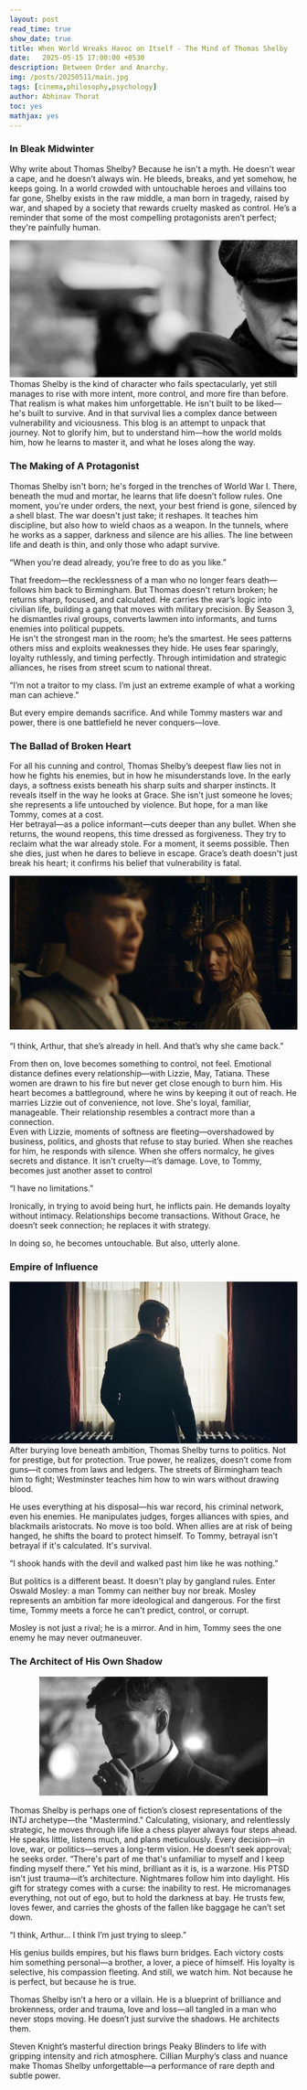 ```yaml
---
layout: post
read_time: true
show_date: true
title: When World Wreaks Havoc on Itself - The Mind of Thomas Shelby
date:   2025-05-15 17:00:00 +0530
description: Between Order and Anarchy.
img: /posts/20250511/main.jpg 
tags: [cinema,philosophy,psychology]
author: Abhinav Thorat
toc: yes
mathjax: yes
---
```


### In Bleak Midwinter
Why write about Thomas Shelby? Because he isn't a myth. He doesn't wear a cape, and he doesn’t always win. He bleeds, breaks, and yet somehow, he keeps going. In a world crowded with untouchable heroes and villains too far gone, Shelby exists in the raw middle, a man born in tragedy, raised by war, and shaped by a society that rewards cruelty masked as control. He’s a reminder that some of the most compelling protagonists aren’t perfect; they're painfully human.
<center><img src='./assets/img/posts/20250511/first.jpg'></center>
Thomas Shelby is the kind of character who fails spectacularly, yet still manages to rise with more intent, more control, and more fire than before. That realism is what makes him unforgettable. He isn't built to be liked—he's built to survive. And in that survival lies a complex dance between vulnerability and viciousness. This blog is an attempt to unpack that journey. Not to glorify him, but to understand him—how the world molds him, how he learns to master it, and what he loses along the way.



### The Making of A Protagonist
Thomas Shelby isn't born; he's forged in the trenches of World War I. There, beneath the mud and mortar, he learns that life doesn’t follow rules. One moment, you're under orders, the next, your best friend is gone, silenced by a shell blast. The war doesn't just take; it reshapes. It teaches him discipline, but also how to wield chaos as a weapon. In the tunnels, where he works as a sapper, darkness and silence are his allies. The line between life and death is thin, and only those who adapt survive.

<tweet>“When you’re dead already, you’re free to do as you like.”</tweet>

That freedom—the recklessness of a man who no longer fears death—follows him back to Birmingham. But Thomas doesn't return broken; he returns sharp, focused, and calculated. He carries the war’s logic into civilian life, building a gang that moves with military precision. By Season 3, he dismantles rival groups, converts lawmen into informants, and turns enemies into political puppets.
<br>
He isn't the strongest man in the room; he’s the smartest. He sees patterns others miss and exploits weaknesses they hide. He uses fear sparingly, loyalty ruthlessly, and timing perfectly. Through intimidation and strategic alliances, he rises from street scum to national threat.

<tweet>“I’m not a traitor to my class. I’m just an extreme example of what a working man can achieve.”</tweet>

But every empire demands sacrifice. And while Tommy masters war and power, there is one battlefield he never conquers—love.

### The Ballad of Broken Heart
For all his cunning and control, Thomas Shelby’s deepest flaw lies not in how he fights his enemies, but in how he misunderstands love. In the early days, a softness exists beneath his sharp suits and sharper instincts. It reveals itself in the way he looks at Grace. She isn't just someone he loves; she represents a life untouched by violence. But hope, for a man like Tommy, comes at a cost.
<br>
Her betrayal—as a police informant—cuts deeper than any bullet. When she returns, the wound reopens, this time dressed as forgiveness. They try to reclaim what the war already stole. For a moment, it seems possible. Then she dies, just when he dares to believe in escape. Grace’s death doesn't just break his heart; it confirms his belief that vulnerability is fatal.
<center><img src='./assets/img/posts/20250511/download.jpg'></center>
<br>
<tweet>“I think, Arthur, that she’s already in hell. And that’s why she came back.”</tweet>

From then on, love becomes something to control, not feel. Emotional distance defines every relationship—with Lizzie, May, Tatiana. These women are drawn to his fire but never get close enough to burn him. His heart becomes a battleground, where he wins by keeping it out of reach. He marries Lizzie out of convenience, not love. She's loyal, familiar, manageable. Their relationship resembles a contract more than a connection.
<br>
Even with Lizzie, moments of softness are fleeting—overshadowed by business, politics, and ghosts that refuse to stay buried. When she reaches for him, he responds with silence. When she offers normalcy, he gives secrets and distance. It isn't cruelty—it’s damage. Love, to Tommy, becomes just another asset to control

<tweet>“I have no limitations.”</tweet>

Ironically, in trying to avoid being hurt, he inflicts pain. He demands loyalty without intimacy. Relationships become transactions. Without Grace, he doesn’t seek connection; he replaces it with strategy.

In doing so, he becomes untouchable. But also, utterly alone.

### Empire of Influence
<center><img src='./assets/img/posts/20250511/mid.jpg'></center>
After burying love beneath ambition, Thomas Shelby turns to politics. Not for prestige, but for protection. True power, he realizes, doesn’t come from guns—it comes from laws and ledgers. The streets of Birmingham teach him to fight; Westminster teaches him how to win wars without drawing blood.

He uses everything at his disposal—his war record, his criminal network, even his enemies. He manipulates judges, forges alliances with spies, and blackmails aristocrats. No move is too bold. When allies are at risk of being hanged, he shifts the board to protect himself. To Tommy, betrayal isn't betrayal if it's calculated. It's survival.

<tweet>“I shook hands with the devil and walked past him like he was nothing.”</tweet>

But politics is a different beast. It doesn't play by gangland rules. Enter Oswald Mosley: a man Tommy can neither buy nor break. Mosley represents an ambition far more ideological and dangerous. For the first time, Tommy meets a force he can't predict, control, or corrupt.

Mosley is not just a rival; he is a mirror. And in him, Tommy sees the one enemy he may never outmaneuver.

### The Architect of His Own Shadow
<center><img src='./assets/img/posts/20250511/last.jpg'></center>

Thomas Shelby is perhaps one of fiction’s closest representations of the INTJ archetype—the "Mastermind." Calculating, visionary, and relentlessly strategic, he moves through life like a chess player always four steps ahead. He speaks little, listens much, and plans meticulously. Every decision—in love, war, or politics—serves a long-term vision. He doesn’t seek approval; he seeks order.
<tweet>“There's part of me that's unfamiliar to myself and I keep finding myself there.”</tweet>
Yet his mind, brilliant as it is, is a warzone. His PTSD isn't just trauma—it’s architecture. Nightmares follow him into daylight. His gift for strategy comes with a curse: the inability to rest. He micromanages everything, not out of ego, but to hold the darkness at bay. He trusts few, loves fewer, and carries the ghosts of the fallen like baggage he can’t set down.

<tweet>“I think, Arthur... I think I’m just trying to sleep.”</tweet>

His genius builds empires, but his flaws burn bridges. Each victory costs him something personal—a brother, a lover, a piece of himself. His loyalty is selective, his compassion fleeting. And still, we watch him. Not because he is perfect, but because he is true.

Thomas Shelby isn’t a hero or a villain. He is a blueprint of brilliance and brokenness, order and trauma, love and loss—all tangled in a man who never stops moving. He doesn’t just survive the shadows. He architects them.

Steven Knight’s masterful direction brings Peaky Blinders to life with gripping intensity and rich atmosphere. Cillian Murphy’s class and nuance make Thomas Shelby unforgettable—a performance of rare depth and subtle power.